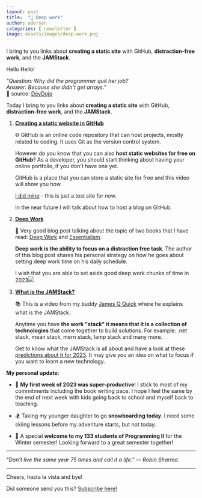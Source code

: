 ```yaml
---
layout: post
title:  "🤯 Deep work"
author: aderson
categories: [ newsletter ]
image: assets/images/deep-work.png
---
```

I bring to you links about **creating a static site** with GitHub, **distraction-free work**, and the **JAMStack**.

Hello Hello!

_"Question: Why did the programmer quit her job?  
Answer: Because she didn't get arrays."_  
🤣 source: [DevDojo](https://devdojo.com/devdojo/10-awesome-programming-jokes)

Today I bring to you links about **creating a static site** with GitHub, **distraction-free work**, and the **JAMStack**.

1.  [**Creating a static website in GitHub**](https://www.youtube.com/watch?v=QyFcl_Fba-k)

    🌐 GitHub is an online code repository that can host projects, mostly related to coding. It uses Git as the version control system.  

    However do you know that you can also **host static websites for free on GitHub**? As a developer, you should start thinking about having your online portfolio, if you don't have one yet.  

    GitHub is a place that you can store a static site for free and this video will show you how.  

    [I did mine](https://adersonoliveira.com/) - this is just a test site for now.  

    In the near future I will talk about how to host a blog on GitHub.  

2.  [**Deep Work**](https://jorzel.hashnode.dev/deep-work-essentialism-in-asynchronous-culture)

    🤯 Very good blog post talking about the topic of two books that I have read: [Deep Work](https://www.amazon.ca/Deep-Work-Focused-Success-Distracted/dp/1455586692) and [Essentialism](https://www.amazon.ca/Essentialism-Disciplined-Pursuit-Greg-McKeown/dp/0804137404).  

    **Deep work is the ability to focus on a distraction free task**. The author of this blog post shares his personal strategy on how he goes about setting deep work time on his daily schedule.  

    I wish that you are able to set aside good deep work chunks of time in 2023![  
    ](https://martinfowler.com/tags/domain%20driven%20design.html].￼)

3.  [**What is the JAMStack?**](https://www.youtube.com/watch?v=ySJGjo3_EX4)

    📚 This is a video from my buddy [James Q Quick](https://solocoder.com/podcast/james-q-quick-a-social-developer-advocate) where he explains what is the JAMStack.  

    Anytime you have **the work "stack" it means that it is a collection of technologies** that come together to build solutions. For example: .net stack, mean stack, mern stack, lamp stack and many more.  

    Get to know what the JAMStack is all about and have a look at these [predictions about it for 2023](https://www.netlify.com/blog/jamstack-trend-predictions-2023/). It may give you an idea on what to focus if you want to learn a new technology.  

**My personal update:**

*   💪 **My first week of 2023 was super-productive**! I stick to most of my commitments including the book writing pace. I hope I feel the same by the end of next week with kids going back to school and myself back to teaching.

*   🏂 Taking my younger daughter to go **snowboarding today**. I need some skiing lessons before my adventure starts, but not today.

*   🙌 A special **welcome to my 133 students of Programming II** for the Winter semester! Looking forward to a great semester together!  

* * *

_"Don't live the same year 75 times and call it a life." — Robin Sharma._

* * *

Cheers, hasta la vista and bye!

Did someone send you this? [Subscribe here!](https://buttondown.email/solocoder?tag=forward)